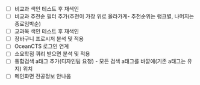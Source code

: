 

- [ ] 비교과 색인 테스트 후 재색인
- [ ] 비교과 추천순 필터 추가(추천이 가장 위로 올라가게- 추천순위는 랭크별, 나머지는 종료임박순)
- [ ] 교과목 색인 테스트 후 재색인
- [ ] 장바구니 프로시저 분석 및 적용
- [ ] OceanCTS 로그인 연계
- [ ] 소요학점 쿼리 받으면 분석 및 적용
- [ ] 통합검색 a태그 추가(디자인팀 요청) - 모든 검색 a태그를 바깥에(기존 a태그는 유지) 위치
- [ ] 메인화면 전공정보 안나옴